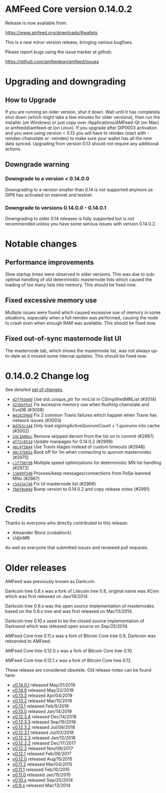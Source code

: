AMFeed Core version 0.14.0.2
==========================

Release is now available from:

  <https://www.amfeed.org/downloads/#wallets>

This is a new minor version release, bringing various bugfixes.

Please report bugs using the issue tracker at github:

  <https://github.com/amfeedpay/amfeed/issues>


Upgrading and downgrading
=========================

How to Upgrade
--------------

If you are running an older version, shut it down. Wait until it has completely
shut down (which might take a few minutes for older versions), then run the
installer (on Windows) or just copy over /Applications/AMFeed-Qt (on Mac) or
amfeedd/amfeed-qt (on Linux). If you upgrade after DIP0003 activation and you were
using version < 0.13 you will have to reindex (start with -reindex-chainstate
or -reindex) to make sure your wallet has all the new data synced. Upgrading from
version 0.13 should not require any additional actions.

Downgrade warning
-----------------

### Downgrade to a version < 0.14.0.0

Downgrading to a version smaller than 0.14 is not supported anymore as DIP8 has
activated on mainnet and testnet.

### Downgrade to versions 0.14.0.0 - 0.14.0.1

Downgrading to older 0.14 releases is fully supported but is not
recommended unless you have some serious issues with version 0.14.0.2.

Notable changes
===============

Performance improvements
------------------------
Slow startup times were observed in older versions. This was due to sub-optimal handling of old
deterministic masternode lists which caused the loading of too many lists into memory. This should be
fixed now.

Fixed excessive memory use
--------------------------
Multiple issues were found which caused excessive use of memory in some situations, especially when
a full reindex was performed, causing the node to crash even when enough RAM was available. This should
be fixed now.

Fixed out-of-sync masternode list UI
------------------------------------
The masternode tab, which shows the masternode list, was not always up-to-date as it missed some internal
updates. This should be fixed now.

0.14.0.2 Change log
===================

See detailed [set of changes](https://github.com/amfeedpay/amfeed/compare/v0.14.0.1...amfeedpay:v0.14.0.2).

- [`d2ff63e8d`](https://github.com/amfeedpay/amfeed/commit/d2ff63e8d) Use std::unique_ptr for mnList in CSimplifiedMNList (#3014)
- [`321bbf5af`](https://github.com/amfeedpay/amfeed/commit/321bbf5af) Fix excessive memory use when flushing chainstate and EvoDB (#3008)
- [`0410259dd`](https://github.com/amfeedpay/amfeed/commit/0410259dd) Fix 2 common Travis failures which happen when Travis has network issues (#3003)
- [`8d763c144`](https://github.com/amfeedpay/amfeed/commit/8d763c144) Only load signingActiveQuorumCount + 1 quorums into cache (#3002)
- [`2dc1b06ec`](https://github.com/amfeedpay/amfeed/commit/2dc1b06ec) Remove skipped denom from the list on tx commit (#2997)
- [`dff2c851d`](https://github.com/amfeedpay/amfeed/commit/dff2c851d) Update manpages for 0.14.0.2 (#2999)
- [`46c4f5844`](https://github.com/amfeedpay/amfeed/commit/46c4f5844) Use Travis stages instead of custom timeouts (#2948)
- [`49c37b82a`](https://github.com/amfeedpay/amfeed/commit/49c37b82a) Back off for 1m when connecting to quorum masternodes (#2975)
- [`c1f756fd9`](https://github.com/amfeedpay/amfeed/commit/c1f756fd9) Multiple speed optimizations for deterministic MN list handling (#2972)
- [`11699f540`](https://github.com/amfeedpay/amfeed/commit/11699f540) Process/keep messages/connections from PoSe-banned MNs (#2967)
- [`c5415e746`](https://github.com/amfeedpay/amfeed/commit/c5415e746) Fix UI masternode list (#2966)
- [`fb6f0e04d`](https://github.com/amfeedpay/amfeed/commit/fb6f0e04d) Bump version to 0.14.0.2 and copy release notes (#2991)

Credits
=======

Thanks to everyone who directly contributed to this release:

- Alexander Block (codablock)
- UdjinM6

As well as everyone that submitted issues and reviewed pull requests.

Older releases
==============

AMFeed was previously known as Darkcoin.

Darkcoin tree 0.8.x was a fork of Litecoin tree 0.8, original name was XCoin
which was first released on Jan/18/2014.

Darkcoin tree 0.9.x was the open source implementation of masternodes based on
the 0.8.x tree and was first released on Mar/13/2014.

Darkcoin tree 0.10.x used to be the closed source implementation of Darksend
which was released open source on Sep/25/2014.

AMFeed Core tree 0.11.x was a fork of Bitcoin Core tree 0.9,
Darkcoin was rebranded to AMFeed.

AMFeed Core tree 0.12.0.x was a fork of Bitcoin Core tree 0.10.

AMFeed Core tree 0.12.1.x was a fork of Bitcoin Core tree 0.12.

These release are considered obsolete. Old release notes can be found here:

- [v0.14.0.1](https://github.com/amfeedpay/amfeed/blob/master/doc/release-notes/amfeed/release-notes-0.14.0.1.md) released May/31/2019
- [v0.14.0](https://github.com/amfeedpay/amfeed/blob/master/doc/release-notes/amfeed/release-notes-0.14.0.md) released May/22/2019
- [v0.13.3](https://github.com/amfeedpay/amfeed/blob/master/doc/release-notes/amfeed/release-notes-0.13.3.md) released Apr/04/2019
- [v0.13.2](https://github.com/amfeedpay/amfeed/blob/master/doc/release-notes/amfeed/release-notes-0.13.2.md) released Mar/15/2019
- [v0.13.1](https://github.com/amfeedpay/amfeed/blob/master/doc/release-notes/amfeed/release-notes-0.13.1.md) released Feb/9/2019
- [v0.13.0](https://github.com/amfeedpay/amfeed/blob/master/doc/release-notes/amfeed/release-notes-0.13.0.md) released Jan/14/2019
- [v0.12.3.4](https://github.com/amfeedpay/amfeed/blob/master/doc/release-notes/amfeed/release-notes-0.12.3.4.md) released Dec/14/2018
- [v0.12.3.3](https://github.com/amfeedpay/amfeed/blob/master/doc/release-notes/amfeed/release-notes-0.12.3.3.md) released Sep/19/2018
- [v0.12.3.2](https://github.com/amfeedpay/amfeed/blob/master/doc/release-notes/amfeed/release-notes-0.12.3.2.md) released Jul/09/2018
- [v0.12.3.1](https://github.com/amfeedpay/amfeed/blob/master/doc/release-notes/amfeed/release-notes-0.12.3.1.md) released Jul/03/2018
- [v0.12.2.3](https://github.com/amfeedpay/amfeed/blob/master/doc/release-notes/amfeed/release-notes-0.12.2.3.md) released Jan/12/2018
- [v0.12.2.2](https://github.com/amfeedpay/amfeed/blob/master/doc/release-notes/amfeed/release-notes-0.12.2.2.md) released Dec/17/2017
- [v0.12.2](https://github.com/amfeedpay/amfeed/blob/master/doc/release-notes/amfeed/release-notes-0.12.2.md) released Nov/08/2017
- [v0.12.1](https://github.com/amfeedpay/amfeed/blob/master/doc/release-notes/amfeed/release-notes-0.12.1.md) released Feb/06/2017
- [v0.12.0](https://github.com/amfeedpay/amfeed/blob/master/doc/release-notes/amfeed/release-notes-0.12.0.md) released Aug/15/2015
- [v0.11.2](https://github.com/amfeedpay/amfeed/blob/master/doc/release-notes/amfeed/release-notes-0.11.2.md) released Mar/04/2015
- [v0.11.1](https://github.com/amfeedpay/amfeed/blob/master/doc/release-notes/amfeed/release-notes-0.11.1.md) released Feb/10/2015
- [v0.11.0](https://github.com/amfeedpay/amfeed/blob/master/doc/release-notes/amfeed/release-notes-0.11.0.md) released Jan/15/2015
- [v0.10.x](https://github.com/amfeedpay/amfeed/blob/master/doc/release-notes/amfeed/release-notes-0.10.0.md) released Sep/25/2014
- [v0.9.x](https://github.com/amfeedpay/amfeed/blob/master/doc/release-notes/amfeed/release-notes-0.9.0.md) released Mar/13/2014

